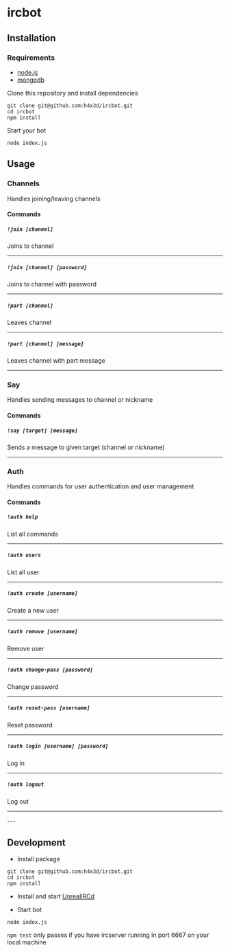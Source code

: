 # ircbot

## Installation
### Requirements
* [node.js](http://nodejs.org/)
* [mongodb](http://www.mongodb.org/downloads)

Clone this repository and install dependencies
```
git clone git@github.com:h4x3d/ircbot.git
cd ircbot
npm install
```

Start your bot
```
node index.js
```

## Usage

### Channels
Handles joining/leaving channels

#### Commands

##### `!join [channel]`

Joins to channel
<hr>

##### `!join [channel] [password]`

Joins to channel with password
<hr>

##### `!part [channel]`

Leaves channel
<hr>

##### `!part [channel] [message]`

Leaves channel with part message
<hr>

### Say
Handles sending messages to channel or nickname

#### Commands

##### `!say [target] [message]`

Sends a message to given target (channel or nickname)
<hr>

### Auth
Handles commands for user authentication and user management

#### Commands

##### `!auth help`

List all commands
<hr>

##### `!auth users`

List all user
<hr>

##### `!auth create [username]`

Create a new user
<hr>

##### `!auth remove [username]`

Remove user
<hr>

##### `!auth change-pass [password]`

Change password
<hr>

##### `!auth reset-pass [username]`

Reset password
<hr>

##### `!auth login [username] [password]`

Log in
<hr>

##### `!auth logout`

Log out
<hr>
---

## Development

* Install package
```
git clone git@github.com:h4x3d/ircbot.git
cd ircbot
npm install
```

* Install and start [UnrealIRCd](http://www.unrealircd.com/)

* Start bot
```
node index.js
```

`npm test` only passes if you have ircserver running in port 6667 on your local machine
